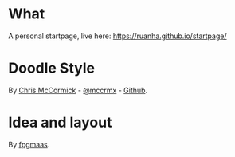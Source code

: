 # What
A personal startpage, live here: https://ruanha.github.io/startpage/

# Doodle Style
By [Chris McCormick](https://mccormick.cx/) - [@mccrmx](https://twitter.com/mccrmx) - [Github](https://github.com/chr15m/DoodleCSS).

# Idea and layout
By [fpgmaas](https://github.com/fpgmaas/simple-homepage).
